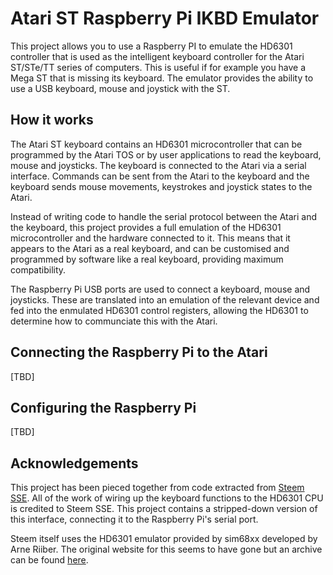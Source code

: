 # Atari ST Raspberry Pi IKBD Emulator

This project allows you to use a Raspberry PI to emulate the HD6301 controller that is used as the intelligent keyboard controller for the Atari ST/STe/TT series of computers. This is useful if for example you have a Mega ST that is missing its keyboard. The emulator provides the ability to use a USB keyboard, mouse and joystick with the ST.

## How it works
The Atari ST keyboard contains an HD6301 microcontroller that can be programmed by the Atari TOS or by user applications to read the keyboard, mouse and joysticks. The keyboard is connected to the Atari via a serial interface. Commands can be sent from the Atari to the keyboard and the keyboard sends mouse movements, keystrokes and joystick states to the Atari.

Instead of writing code to handle the serial protocol between the Atari and the keyboard, this project provides a full emulation of the HD6301 microcontroller and the hardware connected to it. This means that it appears to the Atari as a real keyboard, and can be customised and programmed by software like a real keyboard, providing maximum compatibility.

The Raspberry Pi USB ports are used to connect a keyboard, mouse and joysticks. These are translated into an emulation of the relevant device and fed into the enmulated HD6301 control registers, allowing the HD6301 to determine how to communciate this with the Atari.

## Connecting the Raspberry Pi to the Atari
[TBD]

## Configuring the Raspberry Pi
[TBD]

## Acknowledgements
This project has been pieced together from code extracted from [Steem SSE](https://sourceforge.net/projects/steemsse/). All of the work of wiring up the keyboard functions to the HD6301 CPU is credited to Steem SSE. This project contains a stripped-down version of this interface, connecting it to the Raspberry Pi's serial port.

Steem itself uses the HD6301 emulator provided by sim68xx developed by Arne Riiber. The original website for this seems to have gone but an archive can be found [here](http://www.oocities.org/thetropics/harbor/8707/simulator/sim68xx/).
